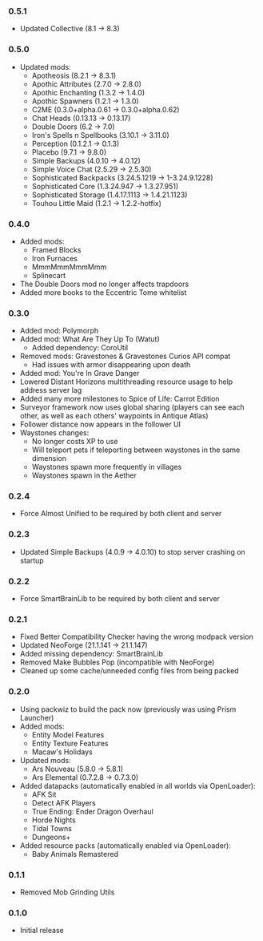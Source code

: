 ### 0.5.1
- Updated Collective (8.1 -> 8.3)

### 0.5.0
- Updated mods:
    - Apotheosis (8.2.1 -> 8.3.1)
    - Apothic Attributes (2.7.0 -> 2.8.0)
    - Apothic Enchanting (1.3.2 -> 1.4.0)
    - Apothic Spawners (1.2.1 -> 1.3.0)
    - C2ME (0.3.0+alpha.0.61 -> 0.3.0+alpha.0.62)
    - Chat Heads (0.13.13 -> 0.13.17)
    - Double Doors (6.2 -> 7.0)
    - Iron's Spells n Spellbooks (3.10.1 -> 3.11.0)
    - Perception (0.1.2.1 -> 0.1.3)
    - Placebo (9.7.1 -> 9.8.0)
    - Simple Backups (4.0.10 -> 4.0.12)
    - Simple Voice Chat (2.5.29 -> 2.5.30)
    - Sophisticated Backpacks (3.24.5.1219 -> 1-3.24.9.1228)
    - Sophisticated Core (1.3.24.947 -> 1.3.27.951)
    - Sophisticated Storage (1.4.17.1113 -> 1.4.21.1123)
    - Touhou Little Maid (1.2.1 -> 1.2.2-hotfix)

### 0.4.0
- Added mods:
    - Framed Blocks
    - Iron Furnaces
    - MmmMmmMmmMmm
    - Splinecart
- The Double Doors mod no longer affects trapdoors
- Added more books to the Eccentric Tome whitelist

### 0.3.0
- Added mod: Polymorph
- Added mod: What Are They Up To (Watut)
    - Added dependency: CoroUtil
- Removed mods: Gravestones & Gravestones Curios API compat
    - Had issues with armor disappearing upon death
- Added mod: You're In Grave Danger
- Lowered Distant Horizons multithreading resource usage to help address server lag
- Added many more milestones to Spice of Life: Carrot Edition
- Surveyor framework now uses global sharing (players can see each other, as well as each others' waypoints in Antique Atlas)
- Follower distance now appears in the follower UI
- Waystones changes:
    - No longer costs XP to use
    - Will teleport pets if teleporting between waystones in the same dimension
    - Waystones spawn more frequently in villages
    - Waystones spawn in the Aether

### 0.2.4
- Force Almost Unified to be required by both client and server

### 0.2.3
- Updated Simple Backups (4.0.9 -> 4.0.10) to stop server crashing on startup

### 0.2.2
- Force SmartBrainLib to be required by both client and server

### 0.2.1
- Fixed Better Compatibility Checker having the wrong modpack version
- Updated NeoForge (21.1.141 -> 21.1.147)
- Added missing dependency: SmartBrainLib
- Removed Make Bubbles Pop (incompatible with NeoForge)
- Cleaned up some cache/unneeded config files from being packed

### 0.2.0
- Using packwiz to build the pack now (previously was using Prism Launcher)
- Added mods:
    - Entity Model Features
    - Entity Texture Features
    - Macaw's Holidays
- Updated mods:
    - Ars Nouveau (5.8.0 -> 5.8.1)
    - Ars Elemental (0.7.2.8 -> 0.7.3.0)
- Added datapacks (automatically enabled in all worlds via OpenLoader):
    - AFK Sit
    - Detect AFK Players
    - True Ending: Ender Dragon Overhaul
    - Horde Nights
    - Tidal Towns
    - Dungeons+
- Added resource packs (automatically enabled via OpenLoader):
    - Baby Animals Remastered

### 0.1.1
- Removed Mob Grinding Utils

### 0.1.0
- Initial release
